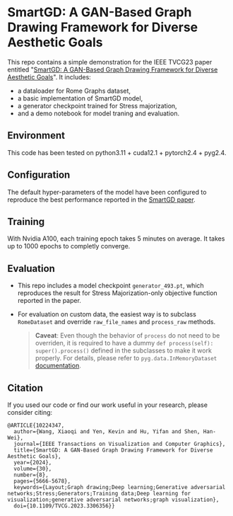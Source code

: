 # SmartGD: A GAN-Based Graph Drawing Framework for Diverse Aesthetic Goals
This repo contains a simple demonstration for the IEEE TVCG23 paper entitled "[SmartGD: A GAN-Based Graph Drawing Framework for Diverse Aesthetic Goals](https://ieeexplore.ieee.org/document/10224347)". It includes:

* a dataloader for Rome Graphs dataset,
* a basic implementation of SmartGD model,
* a generator checkpoint trained for Stress majorization,
* and a demo notebook for model traning and evaluation.

## Environment
This code has been tested on python3.11 + cuda12.1 + pytorch2.4 + pyg2.4. 

## Configuration
The default hyper-parameters of the model have been configured to reproduce the best performance reported in the [SmartGD paper](https://ieeexplore.ieee.org/document/10224347). 

## Training
With Nvidia A100, each training epoch takes 5 minutes on average. It takes up to 1000 epochs to completly converge.

## Evaluation
* This repo includes a model checkpoint `generator_493.pt`, which reproduces the result for Stress Majorization-only objective function reported in the paper.

* For evaluation on custom data, the easiest way is to subclass `RomeDataset` and override `raw_file_names` and `process_raw` methods.
    > **Caveat**: Even though the behavior of `process` do not need to be overriden, it is required to have a dummy `def process(self): super().process()` defined in the subclasses to make it work properly. For details, please refer to `pyg.data.InMemoryDataset` [documentation](https://pytorch-geometric.readthedocs.io/en/latest/modules/data.html#torch_geometric.data.InMemoryDataset).

## Citation
If you used our code or find our work useful in your research, please consider citing:
```
@ARTICLE{10224347,
  author={Wang, Xiaoqi and Yen, Kevin and Hu, Yifan and Shen, Han-Wei},
  journal={IEEE Transactions on Visualization and Computer Graphics}, 
  title={SmartGD: A GAN-Based Graph Drawing Framework for Diverse Aesthetic Goals}, 
  year={2024},
  volume={30},
  number={8},
  pages={5666-5678},
  keywords={Layout;Graph drawing;Deep learning;Generative adversarial networks;Stress;Generators;Training data;Deep learning for visualization;generative adversarial networks;graph visualization},
  doi={10.1109/TVCG.2023.3306356}}
```

